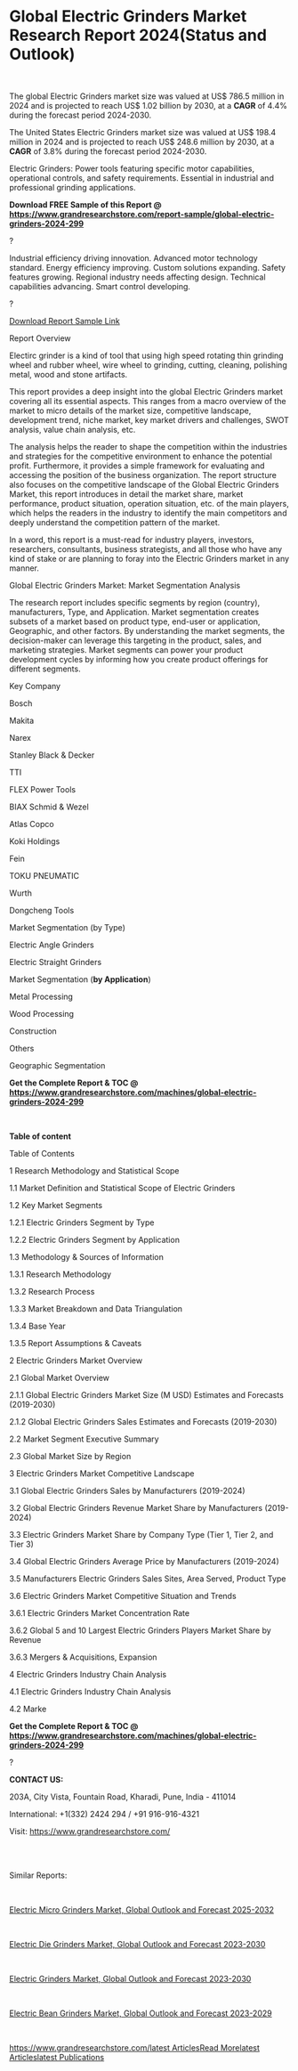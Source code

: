 <h1>Global Electric Grinders Market Research Report 2024(Status and Outlook)</h1><br/><p>The global Electric Grinders market size was valued at US$ 786.5 million in 2024 and is projected to reach US$ 1.02 billion by 2030, at a <strong>CAGR</strong> of 4.4% during the forecast period 2024-2030.</p>
 
 
 
 <p>The United States Electric Grinders market size was valued at US$ 198.4 million in 2024 and is projected to reach US$ 248.6 million by 2030, at a <strong>CAGR</strong> of 3.8% during the forecast period 2024-2030.</p>
 
 
 
 <p>Electric Grinders: Power tools featuring specific motor capabilities, operational controls, and safety requirements. Essential in industrial and professional grinding applications.</p>
 
 
 
 <div><b>Download FREE Sample of this Report @ <a href="https://www.grandresearchstore.com/report-sample/global-electric-grinders-2024-299">https://www.grandresearchstore.com/report-sample/global-electric-grinders-2024-299</a></b></div>
 
 
 
 <p>? </p>
 
 
 
 <p>Industrial efficiency driving innovation. Advanced motor technology standard. Energy efficiency improving. Custom solutions expanding. Safety features growing. Regional industry needs affecting design. Technical capabilities advancing. Smart control developing.</p>
 
 
 
 <p>? </p>
 
 
 
 <p><a href="https://www.grandresearchstore.com/mr-admin/report-sample/global-electric-grinders-2024-299">Download Report Sample Link</a></p>
 
 
 
 <p>Report Overview</p>
 
 
 
 <p>Electirc grinder is a kind of tool that using high speed rotating thin grinding wheel and rubber wheel, wire wheel to grinding, cutting, cleaning, polishing metal, wood and stone artifacts.</p>
 
 
 
 <p>This report provides a deep insight into the global Electric Grinders market covering all its essential aspects. This ranges from a macro overview of the market to micro details of the market size, competitive landscape, development trend, niche market, key market drivers and challenges, SWOT analysis, value chain analysis, etc.</p>
 
 
 
 <p>The analysis helps the reader to shape the competition within the industries and strategies for the competitive environment to enhance the potential profit. Furthermore, it provides a simple framework for evaluating and accessing the position of the business organization. The report structure also focuses on the competitive landscape of the Global Electric Grinders Market, this report introduces in detail the market share, market performance, product situation, operation situation, etc. of the main players, which helps the readers in the industry to identify the main competitors and deeply understand the competition pattern of the market.</p>
 
 
 
 <p>In a word, this report is a must-read for industry players, investors, researchers, consultants, business strategists, and all those who have any kind of stake or are planning to foray into the Electric Grinders market in any manner.</p>
 
 
 
 <p>Global Electric Grinders Market: Market Segmentation Analysis</p>
 
 
 
 <p>The research report includes specific segments by region (country), manufacturers, Type, and Application. Market segmentation creates subsets of a market based on product type, end-user or application, Geographic, and other factors. By understanding the market segments, the decision-maker can leverage this targeting in the product, sales, and marketing strategies. Market segments can power your product development cycles by informing how you create product offerings for different segments.</p>
 
 
 
 <p>Key Company</p>
 
 
 
 <p>Bosch</p>
 
 
 
 <p>Makita</p>
 
 
 
 <p>Narex</p>
 
 
 
 <p>Stanley Black & Decker</p>
 
 
 
 <p>TTI</p>
 
 
 
 <p>FLEX Power Tools</p>
 
 
 
 <p>BIAX Schmid & Wezel</p>
 
 
 
 <p>Atlas Copco</p>
 
 
 
 <p>Koki Holdings</p>
 
 
 
 <p>Fein</p>
 
 
 
 <p>TOKU PNEUMATIC</p>
 
 
 
 <p>Wurth</p>
 
 
 
 <p>Dongcheng Tools</p>
 
 
 
 <p>Market Segmentation (by Type)</p>
 
 
 
 <p>Electric Angle Grinders</p>
 
 
 
 <p>Electric Straight Grinders</p>
 
 
 
 <p>Market Segmentation (<strong>by Application</strong>)</p>
 
 
 
 <p>Metal Processing</p>
 
 
 
 <p>Wood Processing</p>
 
 
 
 <p>Construction</p>
 
 
 
 <p>Others</p>
 
 
 
 <p>Geographic Segmentation</p>
 
 
 
 <div><b>Get the Complete Report & TOC @ <a href="https://www.grandresearchstore.com/machines/global-electric-grinders-2024-299">https://www.grandresearchstore.com/machines/global-electric-grinders-2024-299</a></b></div>
 
 
 
 <p><br />
 
 <b>Table of content</b></p>
 
 
 
 <p>Table of Contents<br />
 
 1 Research Methodology and Statistical Scope<br />
 
 1.1 Market Definition and Statistical Scope of Electric Grinders<br />
 
 1.2 Key Market Segments<br />
 
 1.2.1 Electric Grinders Segment by Type<br />
 
 1.2.2 Electric Grinders Segment by Application<br />
 
 1.3 Methodology & Sources of Information<br />
 
 1.3.1 Research Methodology<br />
 
 1.3.2 Research Process<br />
 
 1.3.3 Market Breakdown and Data Triangulation<br />
 
 1.3.4 Base Year<br />
 
 1.3.5 Report Assumptions & Caveats<br />
 
 2 Electric Grinders Market Overview<br />
 
 2.1 Global Market Overview<br />
 
 2.1.1 Global Electric Grinders Market Size (M USD) Estimates and Forecasts (2019-2030)<br />
 
 2.1.2 Global Electric Grinders Sales Estimates and Forecasts (2019-2030)<br />
 
 2.2 Market Segment Executive Summary<br />
 
 2.3 Global Market Size by Region<br />
 
 3 Electric Grinders Market Competitive Landscape<br />
 
 3.1 Global Electric Grinders Sales by Manufacturers (2019-2024)<br />
 
 3.2 Global Electric Grinders Revenue Market Share by Manufacturers (2019-2024)<br />
 
 3.3 Electric Grinders Market Share by Company Type (Tier 1, Tier 2, and Tier 3)<br />
 
 3.4 Global Electric Grinders Average Price by Manufacturers (2019-2024)<br />
 
 3.5 Manufacturers Electric Grinders Sales Sites, Area Served, Product Type<br />
 
 3.6 Electric Grinders Market Competitive Situation and Trends<br />
 
 3.6.1 Electric Grinders Market Concentration Rate<br />
 
 3.6.2 Global 5 and 10 Largest Electric Grinders Players Market Share by Revenue<br />
 
 3.6.3 Mergers & Acquisitions, Expansion<br />
 
 4 Electric Grinders Industry Chain Analysis<br />
 
 4.1 Electric Grinders Industry Chain Analysis<br />
 
 4.2 Marke</p>
 
 
 
 <div><b>Get the Complete Report & TOC @ <a href="https://www.grandresearchstore.com/machines/global-electric-grinders-2024-299">https://www.grandresearchstore.com/machines/global-electric-grinders-2024-299</a></b></div>
 
 
 
 <p>? </p>
 
 
 
 <p><b>CONTACT US:</b><br />
 
 203A, City Vista, Fountain Road, Kharadi, Pune, India - 411014<br />
 
 International: +1(332) 2424 294 / +91 916-916-4321<br />
 
 Visit: <a href="https://www.grandresearchstore.com/">https://www.grandresearchstore.com/</a><br />
 
 <br />
 
 <br />
 
 Similar Reports:<br />
 
 <br />
 
 <a href="https://www.grandresearchstore.com/machines/global-electric-micro-grinders-forecast-2025-2032-138">Electric Micro Grinders Market, Global Outlook and Forecast 2025-2032</a><br />
 
 <br />
 
 <a href="https://www.grandresearchstore.com/machines/global-electric-die-grinders-forecast-2023-2030-377">Electric Die Grinders Market, Global Outlook and Forecast 2023-2030</a><br />
 
 <br />
 
 <a href="https://www.grandresearchstore.com/machines/global-electric-grinders-forecast-2023-2030-296">Electric Grinders Market, Global Outlook and Forecast 2023-2030</a><br />
 
 <br />
 
 <a href="https://www.grandresearchstore.com/consumer-goods-and-services/global-electric-bean-grinders-forecast-2023-2029-843">Electric Bean Grinders Market, Global Outlook and Forecast 2023-2029</a><br />
 
 <br />
 
 <a href="https://gyeongbokgung.com">https://www.grandresearchstore.com/</a><a href="https://hallyeomaritime.com">latest Articles</a><a href="https://jingwansa.com">Read More</a><a href="https://nguoiviet.jp/">latest Articles</a><a href="https://www.intelmarketresearch.com/">latest Publications</a></p>